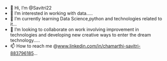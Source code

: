 - 👋 Hi, I’m @Savitri22
- 👀 I’m interested in working with data.....
- 🌱 I’m currently learning Data Science,python and technologies related to it...
- 💞️ I’m looking to collaborate on work involving improvement in technologies and developing new creative ways to enter the dream technology.....
- 📫 How to reach me @www.linkedin.com/in/chamarthi-savitri-883796185...

<!---
Savitri22/Savitri22 is a ✨ special ✨ repository because its `README.md` (this file) appears on your GitHub profile.
You can click the Preview link to take a look at your changes.
--->
